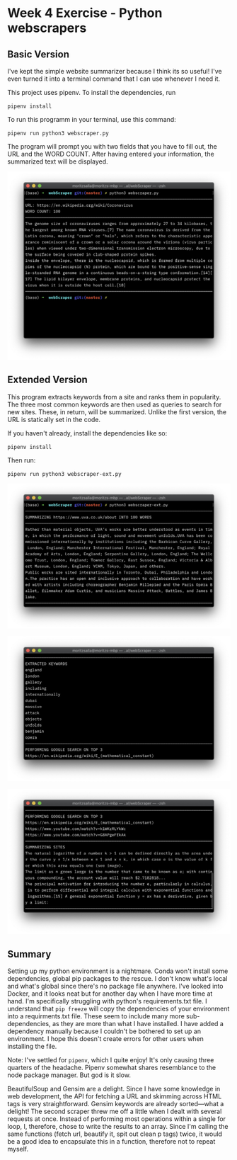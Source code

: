 # Week 4 Exercise - Python webscrapers

## Basic Version

I've kept the simple website summarizer because I think its so useful! I've even turned it into a terminal command that I can use whenever I need it. 

This project uses pipenv. To install the dependencies, run 

```
pipenv install
```

To run this programm in your terminal, use this command:

```
pipenv run python3 webscraper.py
```

The program will prompt you with two fields that you have to fill out, the URL and the WORD COUNT. After having entered your information, the summarized text will be displayed.

![Screenshot](./screenshot1.jpg)

## Extended Version

This program extracts keywords from a site and ranks them in popularity. The three most common keywords are then used as queries to search for new sites. These, in return, will be summarized. Unlike the first version, the URL is statically set in the code.

If you haven't already, install the dependencies like so:

```
pipenv install
```

Then run:

```
pipenv run python3 webscraper-ext.py
```

![Screenshot](./screenshot2.jpg)

![Screenshot](./screenshot3.jpg)

![Screenshot](./screenshot4.jpg)

## Summary

Setting up my python environment is a nightmare. Conda won't install some dependencies, global pip packages to the rescue. I don't know what's local and what's global since there's no package file anywhere. I've looked into Docker, and it looks neat but for another day when I have more time at hand. I'm specifically struggling with python's requirements.txt file. I understand that `pip freeze` will copy the dependencies of your environment into a requirments.txt file. These seem to include many more sub-dependencies, as they are more than what I have installed. I have added a dependency manually because I couldn't be bothered to set up an environment. I hope this doesn't create errors for other users when installing the file.

Note: I've settled for `pipenv`, which I quite enjoy! It's only causing three quarters of the headache. Pipenv somewhat shares resemblance to the node package manager. But god is it slow. 

BeautifulSoup and Gensim are a delight. Since I have some knowledge in web development, the API for fetching a URL and skimming across HTML tags is very straightforward. Gensim keywords are already sorted—what a delight! The second scraper threw me off a little when I dealt with several requests at once. Instead of performing most operations within a single for loop, I, therefore, chose to write the results to an array. Since I'm calling the same functions (fetch url, beautify it, spit out clean p tags) twice, it would be a good idea to encapsulate this in a function, therefore not to repeat myself.
